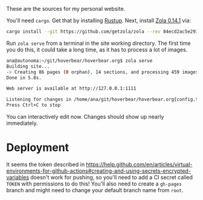 These are the sources for my personal website.

You'll need `cargo`. Get that by installing [Rustup](https://rustup.rs/). Next, install [Zola 0.14.1](https://github.com/getzola/zola/releases/tag/v0.14.1) via:

```bash
cargo install --git https://github.com/getzola/zola --rev 84ecd2ac5e2913426ea6e6a9dc55928e81d0df25
```

Run `zola serve` from a terminal in the site working directory. The first time you do this, it could take a long time, as it has to process a lot of images.

```bash
ana@autonoma:~/git/hoverbear/hoverbear.org$ zola serve
Building site...
-> Creating 86 pages (0 orphan), 14 sections, and processing 459 images
Done in 5.8s.

Web server is available at http://127.0.0.1:1111

Listening for changes in /home/ana/git/hoverbear/hoverbear.org{config.toml, content, sass, static, templates}
Press Ctrl+C to stop
```

You can interactively edit now. Changes should show up nearly immediately.


# Deployment

It seems the token described in https://help.github.com/en/articles/virtual-environments-for-github-actions#creating-and-using-secrets-encrypted-variables doesn't work for pushing, so you'll need to add a CI secret called `TOKEN` with permissions to do this! You'll also need to create a `gh-pages` branch and might need to change your default branch name from `root`.